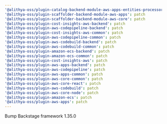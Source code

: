 ```yaml
---
'@alithya-oss/plugin-catalog-backend-module-aws-apps-entities-processor': patch
'@alithya-oss/plugin-scaffolder-backend-module-aws-apps': patch
'@alithya-oss/plugin-scaffolder-backend-module-aws-core': patch
'@alithya-oss/plugin-cost-insights-aws-backend': patch
'@alithya-oss/plugin-aws-codepipeline-backend': patch
'@alithya-oss/plugin-cost-insights-aws-common': patch
'@alithya-oss/plugin-aws-codepipeline-common': patch
'@alithya-oss/plugin-aws-codebuild-backend': patch
'@alithya-oss/plugin-aws-codebuild-common': patch
'@alithya-oss/plugin-amazon-ecs-backend': patch
'@alithya-oss/plugin-amazon-ecs-common': patch
'@alithya-oss/plugin-cost-insights-aws': patch
'@alithya-oss/plugin-aws-apps-backend': patch
'@alithya-oss/plugin-aws-codepipeline': patch
'@alithya-oss/plugin-aws-apps-common': patch
'@alithya-oss/plugin-aws-core-common': patch
'@alithya-oss/plugin-aws-core-react': patch
'@alithya-oss/plugin-aws-codebuild': patch
'@alithya-oss/plugin-aws-core-node': patch
'@alithya-oss/plugin-amazon-ecs': patch
'@alithya-oss/plugin-aws-apps': patch
---
```


Bump Backstage framework 1.35.0
